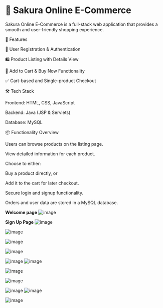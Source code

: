 <h1> 🌸 Sakura Online E-Commerce </h1>
Sakura Online E-Commerce is a full-stack web application that provides a smooth and user-friendly shopping experience.

<p>🚀 Features</p>
 👤 User Registration & Authentication

🛍️ Product Listing with Details View

🛒 Add to Cart & Buy Now Functionality

✅ Cart-based and Single-product Checkout

<p>🛠️ Tech Stack</p>
Frontend: HTML, CSS, JavaScript

 Backend: Java (JSP & Servlets)

 Database: MySQL

<p>📦 Functionality Overview</p>
Users can browse products on the listing page.

View detailed information for each product.

Choose to either:

Buy a product directly, or

Add it to the cart for later checkout.

Secure login and signup functionality.

Orders and user data are stored in a MySQL database.

**Welcome page**
![image](https://github.com/user-attachments/assets/273454e1-ce18-4704-befd-524f02d96088)

**Sign Up Page**
![image](https://github.com/user-attachments/assets/51d643b6-4c5c-49ac-a483-f4a94808eda1)

![image](https://github.com/user-attachments/assets/9a4f9ecd-3d17-47ad-bf6c-077e4b127260)

![image](https://github.com/user-attachments/assets/4ebad26f-5aca-4055-b165-0878ecc92819)

![image](https://github.com/user-attachments/assets/135209a3-97fa-4637-87df-ffe9b1cfa726)

![image](https://github.com/user-attachments/assets/9d46560f-437a-468f-9e3b-e80a690148bb)
![image](https://github.com/user-attachments/assets/63ec4806-babf-4322-8c55-96a4e8f5987c)

![image](https://github.com/user-attachments/assets/8fa5e316-da54-4f4d-8a14-cb1e50e119e6)

![image](https://github.com/user-attachments/assets/f12682ee-8ebe-4e2b-96a8-585dc8064e9e)

![image](https://github.com/user-attachments/assets/beb06580-5dd9-4866-b2a5-1edf233d8f17)
![image](https://github.com/user-attachments/assets/105780c9-1bc9-42a0-a20c-3070369df2bc)

![image](https://github.com/user-attachments/assets/56b86f2a-e6a1-4074-abc7-b52fbcc33311)









